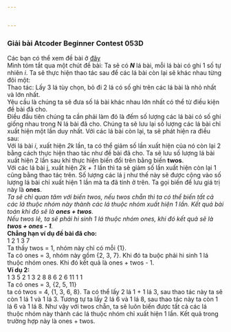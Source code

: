 ```yaml
---


---
```


<h3 id="giải-bài-atcoder-beginner-contest-053d">Giải bài Atcoder Beginner Contest 053D</h3>
<p>Các bạn có thể xem đề bài ở <a href="https://atcoder.jp/contests/arc068/tasks/arc068_b">đây</a><br>
Mình tóm tắt qua một chút đề bài: Ta sẽ có <em><strong>N</strong></em> lá bài,  mỗi lá bài có ghi 1 số tự nhiên <em>i</em>. Ta sẽ thực hiện thao tác sau để các lá bài còn lại sẽ khác nhau từng đôi một:<br>
Thao tác: Lấy 3 lá tùy chọn, bỏ đi 2 lá có số ghi trên các lá bài là nhỏ nhất và lớn nhất.<br>
Yêu cầu là chúng ta sẽ đưa số lá bài khác nhau lớn nhất có thể từ điều kiện đề bài đã cho.<br>
Điều đầu tiên chúng ta cần phải làm đó là đếm số lượng các lá bài có số ghi giống nhau trong N lá bài đã cho. Chúng ta sẽ lưu lại số lượng các lá bài chỉ xuất hiện một lần duy nhất. Với các lá bài còn lại, ta sẽ phát hiện ra điều sau:<br>
Với lá bài <em>i</em>, xuất hiện <em>2k</em> lần, ta có thể giảm số lần xuất hiện của nó còn lại 2 bằng cách thực hiện thao tác như đề bài đã cho. Ta sẽ lưu số lượng lá bài xuất hiện 2 lần sau khi thực hiện biến đổi trên bằng biến <strong>twos</strong>.<br>
Với các lá bài j, xuất hiện <em>2k + 1</em> lần thì ta sẽ giảm số lần xuất hiện còn lại 1 cũng bằng thao tác trên. Số lượng các lá j như thế này sẽ được cộng vào số lượng lá bài chỉ xuất hiện 1 lần mà ta đã tính ở trên. Ta gọi biến để lưu giá trị này là <strong>ones</strong>.<br>
<em>Ta sẽ chỉ quan tâm với biến twos, nếu twos chẵn thì ta có thể biến tất cả các lá thuộc nhóm này thành các lá thuộc nhóm xuất hiện 1 lần. Kết quả bài toán khi đó sẽ là <strong>ones + twos</strong>.<br>
Nếu twos lẻ, ta sẽ phải hi sinh 1 lá thuộc nhóm ones, khi đó kết quả sẽ là <strong>twos + ones - 1</strong>.</em><br>
<strong>Chẳng hạn ví dụ đề bài đã cho:</strong><br>
1 2 1 3 7<br>
Ta thấy twos = 1, nhóm này chỉ có mỗi {1}.<br>
Ta có ones = 3, nhóm này gồm {2, 3, 7}. Khi đó ta buộc phải hi sinh 1 lá thuộc nhóm ones. Khi đó kết quả là ones + twos - 1.<br>
<strong>Ví dụ 2:</strong><br>
1 3 5 2 1 3 2 8 8 6 2 6 11 1 1<br>
Ta có ones = 3, {2, 5, 11}<br>
ta có twos = 4, {1, 3, 6, 8}. Ta có thể lấy 2 lá 1 + 1 lá 3, sau thao tác này ta sẽ còn 1 lá 1 và 1 lá 3. Tương tự ta lấy 2 lá 6 và 1 lá 8, sau thao tác này ta còn 1 lá 6 và 1 lá 8. Như vậy với twos chẵn, ta sẽ luôn biến được tất cả các lá thuộc nhóm này thành các lá thuộc nhóm chỉ xuất hiện 1 lần. Kết quả trong trường hợp này là ones + twos.</p>

